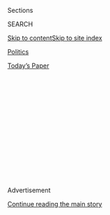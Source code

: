 <div id="app">

<div>

<div>

<div>

<div class="NYTAppHideMasthead css-1q2w90k e1suatyy0">

<div class="section css-ui9rw0 e1suatyy2">

<div class="css-eph4ug er09x8g0">

<div class="css-6n7j50">

</div>

<span class="css-1dv1kvn">Sections</span>

<div class="css-10488qs">

<span class="css-1dv1kvn">SEARCH</span>

</div>

[Skip to content](#site-content)[Skip to site
index](#site-index)

</div>

<div id="masthead-section-label" class="css-1wr3we4 eaxe0e00">

[Politics](https://www.nytimes3xbfgragh.onion/section/politics)

</div>

<div class="css-10698na e1huz5gh0">

</div>

</div>

<div id="masthead-bar-one" class="section hasLinks css-15hmgas e1csuq9d3">

<div class="css-uqyvli e1csuq9d0">

</div>

<div class="css-1uqjmks e1csuq9d1">

</div>

<div class="css-9e9ivx">

[](https://myaccount.nytimes3xbfgragh.onion/auth/login?response_type=cookie&client_id=vi)

</div>

<div class="css-1bvtpon e1csuq9d2">

[Today’s
Paper](https://www.nytimes3xbfgragh.onion/section/todayspaper)

</div>

</div>

</div>

</div>

<div data-aria-hidden="false">

<div id="site-content" data-role="main">

<div>

<div class="css-1aor85t" style="opacity:0.000000001;z-index:-1;visibility:hidden">

<div class="css-1hqnpie">

<div class="css-epjblv">

<span class="css-17xtcya">[Politics](/section/politics)</span><span class="css-x15j1o">|</span><span class="css-fwqvlz">Trading
Concessions on Recovery Plan, Negotiators Set Week’s End Deadline for a
Deal</span>

</div>

<div class="css-k008qs">

<div class="css-1iwv8en">

<span class="css-18z7m18"></span>

<div>

</div>

</div>

<span class="css-1n6z4y">https://nyti.ms/2DjD2Sc</span>

<div class="css-1705lsu">

<div class="css-4xjgmj">

<div class="css-4skfbu" data-role="toolbar" data-aria-label="Social Media Share buttons, Save button, and Comments Panel with current comment count" data-testid="share-tools">

  - 
  - 
  - 
  - 
    
    <div class="css-6n7j50">
    
    </div>

  - 

</div>

</div>

</div>

</div>

</div>

</div>

<div id="NYT_TOP_BANNER_REGION" class="css-13pd83m">

</div>

<div id="top-wrapper" class="css-1sy8kpn">

<div id="top-slug" class="css-l9onyx">

Advertisement

</div>

[Continue reading the main
story](#after-top)

<div class="ad top-wrapper" style="text-align:center;height:100%;display:block;min-height:250px">

<div id="top" class="place-ad" data-position="top" data-size-key="top">

</div>

</div>

<div id="after-top">

</div>

</div>

<div>

<div id="sponsor-wrapper" class="css-1hyfx7x">

<div id="sponsor-slug" class="css-19vbshk">

Supported by

</div>

[Continue reading the main
story](#after-sponsor)

<div id="sponsor" class="ad sponsor-wrapper" style="text-align:center;height:100%;display:block">

</div>

<div id="after-sponsor">

</div>

</div>

<div class="css-186x18t">

</div>

<div class="css-1vkm6nb ehdk2mb0">

# Trading Concessions on Recovery Plan, Negotiators Set Week’s End Deadline for a Deal

</div>

White House officials and top Democrats reported some movement in their
talks on a pandemic relief package as the talks reached a crisis point
on Capitol Hill.

<div class="css-79elbk" data-testid="photoviewer-wrapper">

<div class="css-z3e15g" data-testid="photoviewer-wrapper-hidden">

</div>

<div class="css-1a48zt4 ehw59r15" data-testid="photoviewer-children">

![<span class="css-16f3y1r e13ogyst0" data-aria-hidden="true">Speaker
Nancy Pelosi, left, and Senator Chuck Schumer on Tuesday after a meeting
with Steven Mnuchin, the Treasury secretary, and Mark Meadows, the White
House chief of
staff.</span><span class="css-cnj6d5 e1z0qqy90" itemprop="copyrightHolder"><span class="css-1ly73wi e1tej78p0">Credit...</span><span><span>Erin
Schaff/The New York
Times</span></span></span>](https://static01.graylady3jvrrxbe.onion/images/2020/08/04/us/politics/04dc-virus-cong/merlin_175309938_0696afcb-d343-4aea-b5c1-8fd0ba2769de-articleLarge.jpg?quality=75&auto=webp&disable=upscale)

</div>

</div>

<div class="css-18e8msd">

<div class="css-pdw9fk epjyd6m0">

<div class="css-1txwxcy ey68jwv0" data-aria-hidden="true">

[![Emily
Cochrane](https://static01.graylady3jvrrxbe.onion/images/2018/11/28/multimedia/author-emily-cochrane/author-emily-cochrane-thumbLarge-v3.png
"Emily Cochrane")](https://www.nytimes3xbfgragh.onion/by/emily-cochrane)[![Nicholas
Fandos](https://static01.graylady3jvrrxbe.onion/images/2018/11/06/multimedia/author-nicholas-fandos/author-nicholas-fandos-thumbLarge-v2.png
"Nicholas Fandos")](https://www.nytimes3xbfgragh.onion/by/nicholas-fandos)

</div>

<div class="css-1baulvz">

By [<span class="css-1baulvz" itemprop="name">Emily
Cochrane</span>](https://www.nytimes3xbfgragh.onion/by/emily-cochrane)
and [<span class="css-1baulvz last-byline" itemprop="name">Nicholas
Fandos</span>](https://www.nytimes3xbfgragh.onion/by/nicholas-fandos)

</div>

</div>

  - 
    
    <div class="css-ld3wwf e16638kd2">
    
    Aug. 4,
    2020
    
    </div>

  - 
    
    <div class="css-4xjgmj">
    
    <div class="css-d8bdto" data-role="toolbar" data-aria-label="Social Media Share buttons, Save button, and Comments Panel with current comment count" data-testid="share-tools">
    
      - 
      - 
      - 
      - 
        
        <div class="css-6n7j50">
        
        </div>
    
      - 
    
    </div>
    
    </div>

</div>

</div>

<div class="section meteredContent css-1r7ky0e" name="articleBody" itemprop="articleBody">

<div class="css-1fanzo5 StoryBodyCompanionColumn">

<div class="css-53u6y8">

WASHINGTON — The White House and congressional Democrats on Tuesday
crept toward an elusive compromise on an economic recovery plan,
agreeing to an end-of-the-week deadline to seal a deal that would
restore expired jobless aid for tens of millions of Americans even as
they remained far apart on the contours of the package.

In a sign that Republicans may be willing to offer a major concession
amid deep divisions in their ranks about supporting any additional
federal relief, Senator Mitch McConnell, Republican of Kentucky and the
majority leader, signaled that he might be willing to accept the
extension of $600-per-week unemployment payments — something many in his
party oppose — if it would yield a compromise.

Later, after a meeting with Mark Meadows, the White House chief of
staff, and Steven Mnuchin, the Treasury secretary, top Democrats
indicated there had been progress toward a potential deal.

“They made some concessions, which we appreciated; we made some
concessions, which they appreciated,” Senator Chuck Schumer of New York,
the Democratic leader, said after the 90-minute meeting, which Speaker
Nancy Pelosi of California hosted in her Capitol Hill suite. “We’re
still far away on a lot of the important issues, but we’re continuing to
go at it.”

</div>

</div>

<div class="css-1fanzo5 StoryBodyCompanionColumn">

<div class="css-53u6y8">

The apparent movement came as talks on the latest round of federal
[pandemic](https://www.nytimes3xbfgragh.onion/interactive/2020/us/coronavirus-us-cases.html)
relief were reaching a crisis point on Capitol Hill, with the
unemployment payments already expired, the looming lapse at week’s end
of a popular small-business loan program that has kept many businesses
afloat, and the Senate set to start its summer recess on Friday.

A number of significant policy differences remain, and officials
involved in the negotiations cautioned that there was little time to
meet their agreed-upon timeline for a final deal, which would pave the
way for votes on the package next week. Even if they were able to do so
and President Trump signed a recovery bill by the end of next week, it
could take weeks for tens of millions of workers to begin receiving the
supplemental benefits again.

It was unclear what concessions either side made in the meeting, though
Mr. Mnuchin said he and Mr. Meadows had proposed an agreement to revive
and extend a federal eviction moratorium through the end of the year.
Republicans omitted the measure from their $1 trillion relief package,
but Mr. Trump has said it was a top priority.

“We’re going to work around the clock the next few days to see if we can
bridge the issues,” Mr. Mnuchin said. “Some issues we’ve been able to
agree on, some significant issues are still open.”

The terms of the eviction moratorium remain unresolved, however, because
the offer did not include additional assistance for homeowners and
renters of the kind included in the Democrats’ $3 trillion plan,
according to two people familiar with the negotiations, who asked to
speak on the condition of anonymity to disclose details of a private
meeting.

</div>

</div>

<div class="css-1fanzo5 StoryBodyCompanionColumn">

<div class="css-53u6y8">

“We know that the devil is in the details — so are the angels,” Ms.
Pelosi said after the session with the administration officials and Mr.
Schumer.

The four plan to reconvene on Wednesday to continue talks.

</div>

</div>

<div class="css-79elbk" data-testid="photoviewer-wrapper">

<div class="css-z3e15g" data-testid="photoviewer-wrapper-hidden">

</div>

<div class="css-1a48zt4 ehw59r15" data-testid="photoviewer-children">

![<span class="css-16f3y1r e13ogyst0" data-aria-hidden="true">Mr.
Mnuchin, right, said he and Mr. Meadows had proposed an agreement to
revive and extend a federal eviction moratorium through the end of the
year.</span><span class="css-cnj6d5 e1z0qqy90" itemprop="copyrightHolder"><span class="css-1ly73wi e1tej78p0">Credit...</span><span>Erin
Schaff/The New York
Times</span></span>](https://static01.graylady3jvrrxbe.onion/images/2020/08/04/us/politics/04dc-virus-cong2/merlin_175311039_99b078a1-955e-45e2-b42f-a7aadaa2a09e-articleLarge.jpg?quality=75&auto=webp&disable=upscale)

</div>

</div>

<div class="css-1fanzo5 StoryBodyCompanionColumn">

<div class="css-53u6y8">

At the White House, Mr. Trump continued to dangle the possibility that
he could circumvent Congress and take executive action to try to halt
evictions nationwide and to suspend the payroll tax, an idea that
Republicans dropped from their proposal amid wide opposition. Mr.
Meadows said that remained a possibility, though he added that he hoped
the negotiations would produce a deal that would make such action
unnecessary.

It is far from clear that the president has the power to make either
move unilaterally, but his deputies appeared to be using the possibility
as a negotiating tactic with Democrats and to simply get around the
objections within Mr. Trump’s own party on the payroll tax issue.

“We want to take care of the eviction problem,” the president said
Tuesday during a briefing at the White House. “People are being evicted
unfairly. It’s not their fault. It’s China’s fault.”

He noted that there was progress being made on Capitol Hill, but
continued to attack Democrats even as his top advisers were seeking a
compromise with them.

At the Capitol, Mr. McConnell conceded that many of his fellow
Republicans, who are pressing to cut the jobless aid, “may not vote for
a package” if it includes Democrats’ demand to extend the $600 weekly
benefit through year’s end. But, in a nod to the economic and political
stakes of the negotiations, which are unfolding three months before a
general election, he said Congress had no choice but to push through an
aid measure.

</div>

</div>

<div class="css-1fanzo5 StoryBodyCompanionColumn">

<div class="css-53u6y8">

“The American people, in the end, need help, and wherever this thing
settles between the president of the United States and his team that has
to sign it into law, and the Democrat not-insignificant minority in the
Senate and majority in the House is something I am prepared to support —
even if I have some problems with certain parts of it,” Mr. McConnell
said.

The halting progress came as Senate Republicans, who have not yet acted
on a relief package and have not been a part of the negotiations with
Democrats, appeared to be losing patience with the process as the clock
ticked down to their scheduled summer recess.

“How do you think it looks for us to be back home when this is
unresolved?” Senator John Cornyn, Republican of Texas, who is facing
re-election, told reporters. “This is the most important thing we need
to be doing.”

Senator Lisa Murkowski, Republican of Alaska, said she had begun to
reach out to individual Democrats to see if rank-and-file lawmakers
could help facilitate a breakthrough.

“As I look to where we are, I feel the same discouragement, despair —
despair that we’re here on the fourth of August,” she said. “We don’t
have answers for people right now. So, we’re going to keep working.”

Senator Marco Rubio, Republican of Florida, noted that even as the
chamber had failed to find a way to act on major legislation like the
recovery bill, Mr. McConnell had kept up a steady pace of judicial
confirmations.

“We’re going to have to move toward each other to get something done,”
Mr. Rubio said.

“At some point,” he added, chuckling, “we run out of judges.”

Jim Tankersley contributed reporting.

</div>

</div>

</div>

<div>

</div>

<div>

</div>

<div>

</div>

<div>

<div id="bottom-wrapper" class="css-1ede5it">

<div id="bottom-slug" class="css-l9onyx">

Advertisement

</div>

[Continue reading the main
story](#after-bottom)

<div id="bottom" class="ad bottom-wrapper" style="text-align:center;height:100%;display:block;min-height:90px">

</div>

<div id="after-bottom">

</div>

</div>

</div>

</div>

</div>

## Site Index

<div>

</div>

## Site Information Navigation

  - [© <span>2020</span> <span>The New York Times
    Company</span>](https://help.nytimes3xbfgragh.onion/hc/en-us/articles/115014792127-Copyright-notice)

<!-- end list -->

  - [NYTCo](https://www.nytco.com/)
  - [Contact
    Us](https://help.nytimes3xbfgragh.onion/hc/en-us/articles/115015385887-Contact-Us)
  - [Work with us](https://www.nytco.com/careers/)
  - [Advertise](https://nytmediakit.com/)
  - [T Brand Studio](http://www.tbrandstudio.com/)
  - [Your Ad
    Choices](https://www.nytimes3xbfgragh.onion/privacy/cookie-policy#how-do-i-manage-trackers)
  - [Privacy](https://www.nytimes3xbfgragh.onion/privacy)
  - [Terms of
    Service](https://help.nytimes3xbfgragh.onion/hc/en-us/articles/115014893428-Terms-of-service)
  - [Terms of
    Sale](https://help.nytimes3xbfgragh.onion/hc/en-us/articles/115014893968-Terms-of-sale)
  - [Site
    Map](https://spiderbites.nytimes3xbfgragh.onion)
  - [Help](https://help.nytimes3xbfgragh.onion/hc/en-us)
  - [Subscriptions](https://www.nytimes3xbfgragh.onion/subscription?campaignId=37WXW)

</div>

</div>

</div>

</div>
